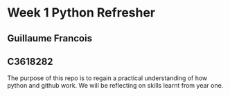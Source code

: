 # Week 1 Python Refresher

## Guillaume Francois
## C3618282

The purpose of this repo is to regain a practical understanding
of how python and github work. We will be reflecting on skills learnt
from year one.